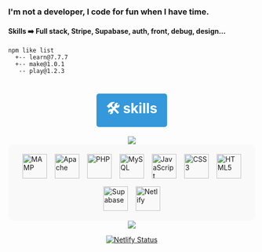   <meta charset="utf-8">
  <meta name="viewport" content="width=device-width, initial-scale=1.0">
  <body>
<h3 align="left">I'm not a developer, I code for fun when I have time.</h3>
<h4 align="left">Skills ➡️ Full stack, Stripe, Supabase, auth, front, debug, design…</h4>

    npm like list
      +-- learn@7.7.7 
      +-- make@1.0.1 
       -- play@1.2.3


<h1 align="center"><a href="https://gael-berru.netlify.app/" style="display: inline-block; padding: 10px 20px; background-color: #3498db; color: white; text-decoration: none; border-radius: 5px; font-weight: bold; transition: background-color 0.3s;">🛠️ skills</a></h1>
<!--
<h1 align="center"><a href="https://crypto-free-tools.netlify.app" style="display: inline-block; padding: 10px 20px; background-color: #3498db; color: white; text-decoration: none; border-radius: 5px; font-weight: bold; transition: background-color 0.3s;">Tools crypto</a></h1>-->

<div align=center>
  
 <img src="https://github-readme-stats.vercel.app/api/top-langs/?username=berru-g&text_color=a1a1a1&bg_color=a7a7a700&hide_border=true&title_color=a1a1a1&custom_title=Favorite-language&langs_count=10&card_height=100&layout=compact"/>
</div>


<div style="display: flex; flex-wrap: wrap; justify-content: center; align-items: center; gap: 16px; background: #f9f9f9; padding: 20px; border-radius: 12px;">
  <img src="https://upload.wikimedia.org/wikipedia/commons/4/4c/MAMP_logo.png" alt="MAMP" height="50">
  <img src="https://upload.wikimedia.org/wikipedia/commons/f/f8/Apache_HTTP_server_logo_%282019-present%29.svg" alt="Apache" height="50">
  <img src="https://upload.wikimedia.org/wikipedia/commons/2/27/PHP-logo.svg" alt="PHP" height="50">
  <img src="https://upload.wikimedia.org/wikipedia/en/d/dd/MySQL_logo.svg" alt="MySQL" height="50">
  <img src="https://upload.wikimedia.org/wikipedia/commons/6/6a/JavaScript-logo.png" alt="JavaScript" height="50">
  <img src="https://upload.wikimedia.org/wikipedia/commons/d/d5/CSS3_logo_and_wordmark.svg" alt="CSS3" height="50">
  <img src="https://upload.wikimedia.org/wikipedia/commons/6/61/HTML5_logo_and_wordmark.svg" alt="HTML5" height="50">
  <img src="https://seeklogo.com/images/S/supabase-logo-DCC676FFE2-seeklogo.com.png" alt="Supabase" height="50">
  <img src="https://seeklogo.com/images/N/netlify-logo-758722CDF4-seeklogo.com.png" alt="Netlify" height="50">
</div>



<div align=center>
  
  <img src="https://img.shields.io/github/stars/berru-g" />

[![Netlify Status](https://api.netlify.com/api/v1/badges/007792ae-cf54-42f8-808b-e77eb870a229/deploy-status)](https://app.netlify.com/projects/crypto-free-tools/deploys)
</div>
</body>
